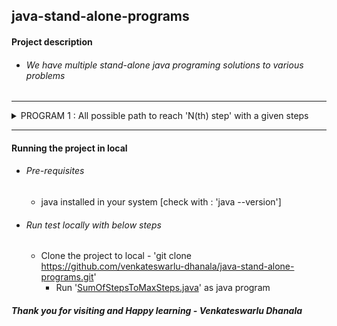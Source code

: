 ## java-stand-alone-programs

#### Project description
* ###### We have multiple stand-alone java programing solutions to various problems

---
<details>
    <summary>PROGRAM 1 : All possible path to reach 'N(th) step' with a given steps</summary>

* All possible path to reach 'N(th) step' with a given steps : [SumOfStepsToMaxSteps.java](https://github.com/venkateswarlu-dhanala/java-stand-alone-programs/blob/develop/src/main/java/sdet/automation/nthstep/SumOfStepsToMaxSteps.java)
    ###### INPUT:
    ![input](src/main/resources/nthstep/input.png)
    ###### OUTPUT:
    ![input](src/main/resources/nthstep/output.png)
</details>

---
#### Running the project in local
* ###### Pre-requisites
    - java installed in your system [check with : 'java --version']

* ###### Run test locally with below steps
  * Clone the project to local - 'git clone https://github.com/venkateswarlu-dhanala/java-stand-alone-programs.git'
    * Run '[SumOfStepsToMaxSteps.java](https://github.com/venkateswarlu-dhanala/java-stand-alone-programs/blob/develop/src/main/java/sdet/automation/nthstep/SumOfStepsToMaxSteps.java)' as java program
  
#### ***Thank you for visiting and Happy learning - Venkateswarlu Dhanala***
